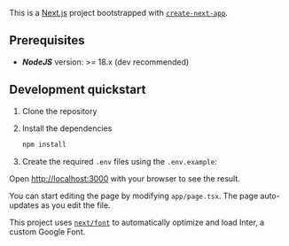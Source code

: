 This is a [Next.js](https://nextjs.org/) project bootstrapped with [`create-next-app`](https://github.com/vercel/next.js/tree/canary/packages/create-next-app).
## Prerequisites

- **_NodeJS_** version: >= 18.x (dev recommended)


## Development quickstart

1. Clone the repository
2. Install the dependencies

   ```bash
   npm install
   ```

3. Create the required `.env` files using the `.env.example`:


Open [http://localhost:3000](http://localhost:3000) with your browser to see the result.

You can start editing the page by modifying `app/page.tsx`. The page auto-updates as you edit the file.

This project uses [`next/font`](https://nextjs.org/docs/basic-features/font-optimization) to automatically optimize and load Inter, a custom Google Font.

